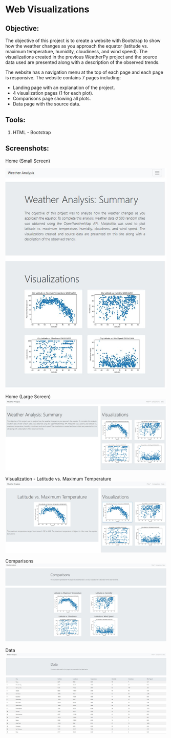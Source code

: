# Web Visualizations

## **Objective:**
The objective of this project is to create a website with Bootstrap to show how the weather changes as you approach the equator (latitude vs. maximum temperature, humidity, cloudiness, and wind speed). The visualizations created in the previous WeatherPy project and the source data used are presented along with a description of the observed trends. 

The website has a navigation menu at the top of each page and each page is responsive. The website contains 7 pages including: 
* Landing page with an explanation of the project.
* 4 visualization pages (1 for each plot).
* Comparisons page showing all plots.
* Data page with the source data.

## **Tools:**
1.	HTML - Bootstrap

## **Screenshots:**

Home (Small Screen)

![screenshot1.jpg](images/web_screenshot1.JPG)

Home (Large Screen)
![screenshot2.jpg](images/web_screenshot2.JPG)

Visualization - Latitude vs. Maximum Temperature
![screenshot3.jpg](images/web_screenshot3.JPG)

Comparisons
![screenshot4.jpg](images/web_screenshot4.JPG)

Data
![screenshot5.jpg](images/web_screenshot5.JPG)
